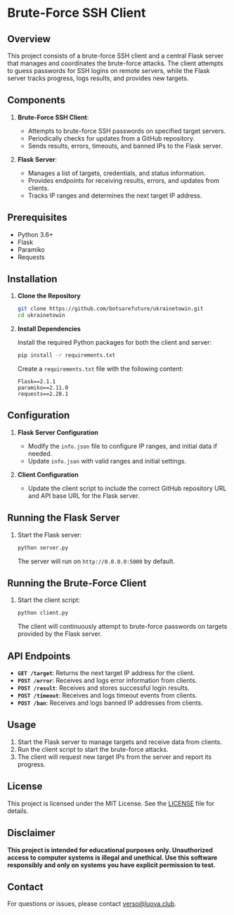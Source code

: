 # Brute-Force SSH Client

## Overview

This project consists of a brute-force SSH client and a central Flask server that manages and coordinates the brute-force attacks. The client attempts to guess passwords for SSH logins on remote servers, while the Flask server tracks progress, logs results, and provides new targets.

## Components

1. **Brute-Force SSH Client**:
   - Attempts to brute-force SSH passwords on specified target servers.
   - Periodically checks for updates from a GitHub repository.
   - Sends results, errors, timeouts, and banned IPs to the Flask server.

2. **Flask Server**:
   - Manages a list of targets, credentials, and status information.
   - Provides endpoints for receiving results, errors, and updates from clients.
   - Tracks IP ranges and determines the next target IP address.

## Prerequisites

- Python 3.6+
- Flask
- Paramiko
- Requests

## Installation

1. **Clone the Repository**

   ```bash
   git clone https://github.com/botsarefuture/ukrainetowin.git
   cd ukrainetowin
   ```

2. **Install Dependencies**

   Install the required Python packages for both the client and server:

   ```bash
   pip install -r requirements.txt
   ```

   Create a `requirements.txt` file with the following content:

   ```plaintext
   Flask==2.1.1
   paramiko==2.11.0
   requests==2.28.1
   ```

## Configuration

1. **Flask Server Configuration**

   - Modify the `info.json` file to configure IP ranges, and initial data if needed.
   - Update `info.json` with valid ranges and initial settings.

2. **Client Configuration**

   - Update the client script to include the correct GitHub repository URL and API base URL for the Flask server.

## Running the Flask Server

1. Start the Flask server:

   ```bash
   python server.py
   ```

   The server will run on `http://0.0.0.0:5000` by default.

## Running the Brute-Force Client

1. Start the client script:

   ```bash
   python client.py
   ```

   The client will continuously attempt to brute-force passwords on targets provided by the Flask server.

## API Endpoints

- **`GET /target`**: Returns the next target IP address for the client.
- **`POST /error`**: Receives and logs error information from clients.
- **`POST /result`**: Receives and stores successful login results.
- **`POST /timeout`**: Receives and logs timeout events from clients.
- **`POST /ban`**: Receives and logs banned IP addresses from clients.

## Usage

1. Start the Flask server to manage targets and receive data from clients.
2. Run the client script to start the brute-force attacks.
3. The client will request new target IPs from the server and report its progress.

## License

This project is licensed under the MIT License. See the [LICENSE](LICENSE) file for details.

## Disclaimer

**This project is intended for educational purposes only. Unauthorized access to computer systems is illegal and unethical. Use this software responsibly and only on systems you have explicit permission to test.**

## Contact

For questions or issues, please contact [verso@luova.club](mailto:verso@luova.club).
